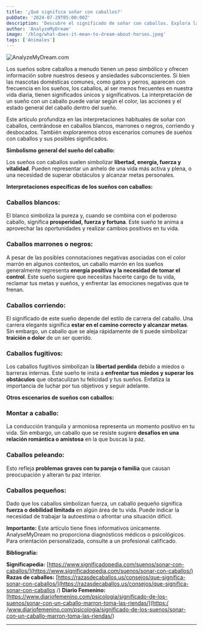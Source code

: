 ```yaml
---
title: '¿Qué significa soñar con caballos?'
pubDate: '2024-07-29T05:00:00Z'
description: 'Descubre el significado de soñar con caballos. Explora las interpretaciones de los caballos.'
author: 'AnalyzeMyDream'
image: '/blog/what-does-it-mean-to-dream-about-horses.jpeg'
tags: ['Animales']
---
```


![AnalyzeMyDream.com](/blog/what-does-it-mean-to-dream-about-horses.jpeg)


Los sueños sobre caballos a menudo tienen un peso simbólico y ofrecen información sobre nuestros deseos y ansiedades subconscientes. Si bien las mascotas domésticas comunes, como gatos y perros, aparecen con frecuencia en los sueños, los caballos, al ser menos frecuentes en nuestra vida diaria, tienen significados únicos y significativos.  La interpretación de un sueño con un caballo puede variar según el color, las acciones y el estado general del caballo dentro del sueño.

Este artículo profundiza en las interpretaciones habituales de soñar con caballos, centrándose en caballos blancos, marrones o negros, corriendo y desbocados. También exploraremos otros escenarios comunes de sueños con caballos y sus posibles significados.

**Simbolismo general del sueño del caballo:**

Los sueños con caballos suelen simbolizar **libertad, energía, fuerza y ​​vitalidad**. Pueden representar un anhelo de una vida más activa y plena, o una necesidad de superar obstáculos y alcanzar metas personales.

**Interpretaciones específicas de los sueños con caballos:**

### Caballos blancos:

El blanco simboliza la pureza y, cuando se combina con el poderoso caballo, significa **prosperidad, fuerza y ​​fortuna**. Este sueño te anima a aprovechar las oportunidades y realizar cambios positivos en tu vida.

### Caballos marrones o negros:

A pesar de las posibles connotaciones negativas asociadas con el color marrón en algunos contextos, un caballo marrón en los sueños generalmente representa **energía positiva y la necesidad de tomar el control**. Este sueño sugiere que necesitas hacerte cargo de tu vida, reclamar tus metas y sueños, y enfrentar las emociones negativas que te frenan.

### Caballos corriendo:

El significado de este sueño depende del estilo de carrera del caballo. Una carrera elegante significa **estar en el camino correcto y alcanzar metas**. Sin embargo, un caballo que se aleja rápidamente de ti puede simbolizar **traición o dolor** de un ser querido. 

### Caballos fugitivos: 

Los caballos fugitivos simbolizan la **libertad perdida** debido a miedos o barreras internas. Este sueño te insta a **enfrentar tus miedos y superar los obstáculos** que obstaculizan tu felicidad y tus sueños. Enfatiza la importancia de luchar por tus objetivos y seguir adelante.

**Otros escenarios de sueños con caballos:**

### Montar a caballo:

La conducción tranquila y armoniosa representa un momento positivo en tu vida. Sin embargo, un caballo que se resiste sugiere **desafíos en una relación romántica o amistosa** en la que buscas la paz.

### Caballos peleando:

Esto refleja **problemas graves con tu pareja o familia** que causan preocupación y alteran tu paz interior.

### Caballos pequeños:

Dado que los caballos simbolizan fuerza, un caballo pequeño significa **fuerza o debilidad limitada** en algún área de tu vida. Puede indicar la necesidad de trabajar la autoestima o afrontar una situación difícil.

**Importante:** Este artículo tiene fines informativos únicamente. AnalyseMyDream no proporciona diagnósticos médicos o psicológicos. Para orientación personalizada, consulte a un profesional calificado.

**Bibliografía:**

**Significapedia:** [https://www.significadopedia.com/suenos/sonar-con-caballos/](https://www.significadopedia.com/suenos/sonar-con-caballos/)
**Razas de caballos:** [https://razasdecaballos.us/consejos/que-significa-sonar-con-caballos/](https://razasdecaballos.us/consejos/que-significa-sonar-con-caballos /)
**Diario Femenino:** [https://www.diariofemenino.com/psicologia/significado-de-los-suenos/sonar-con-un-caballo-marron-toma-las-riendas/](https:/ /www.diariofemenino.com/psicologia/significado-de-los-suenos/sonar-con-un-caballo-marron-toma-las-riendas/)

---